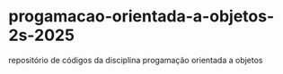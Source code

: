 # progamacao-orientada-a-objetos-2s-2025
repositório de códigos da disciplina progamação orientada a objetos
